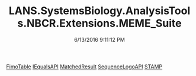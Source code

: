 ﻿---
title: LANS.SystemsBiology.AnalysisTools.NBCR.Extensions.MEME_Suite
date: 6/13/2016 9:11:12 PM
---

[FimoTable](T-LANS.SystemsBiology.AnalysisTools.NBCR.Extensions.MEME_Suite.FimoTable.html)
[IEqualsAPI](T-LANS.SystemsBiology.AnalysisTools.NBCR.Extensions.MEME_Suite.IEqualsAPI.html)
[MatchedResult](T-LANS.SystemsBiology.AnalysisTools.NBCR.Extensions.MEME_Suite.MatchedResult.html)
[SequenceLogoAPI](T-LANS.SystemsBiology.AnalysisTools.NBCR.Extensions.MEME_Suite.SequenceLogoAPI.html)
[STAMP](T-LANS.SystemsBiology.AnalysisTools.NBCR.Extensions.MEME_Suite.STAMP.html)
